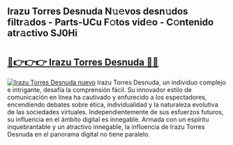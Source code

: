 ## Irazu Torres Desnuda N𝚞𝚎vos desn𝚞dos filtr𝚊dos - Parts-UCu F𝚘tos vid𝚎o - C𝚘ntenido atr𝚊ctivo SJ0Hi

# <h2><a href="http://mb26ln.tromn.icu/?c=Irazu+Torres+Desnuda">🔗👉👉👉 Irazu Torres Desnuda 🔗🔗</a></h2>

[![Irazu Torres Desnuda nuevo](https://i.imgur.com/pEAQMta.gif)](http://mb26ln.tromn.icu/?c=Irazu+Torres+Desnuda)
Irazu Torres Desnuda, un individuo complejo e intrigante, desafía la comprensión fácil. Su innovador estilo de comunicación en línea ha cautivado y enfurecido a los espectadores, encendiendo debates sobre ética, individualidad y la naturaleza evolutiva de las sociedades virtuales. Independientemente de sus esfuerzos futuros, su influencia en el ámbito digital es innegable. Armada con un espíritu inquebrantable y un atractivo innegable, la influencia de Irazu Torres Desnuda en el panorama digital no tiene paralelo.
